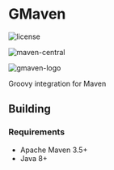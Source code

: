 <!--

    Copyright (c) 2006-present the original author or authors.

    Licensed under the Apache License, Version 2.0 (the "License");
    you may not use this file except in compliance with the License.
    You may obtain a copy of the License at

      http://www.apache.org/licenses/LICENSE-2.0

    Unless required by applicable law or agreed to in writing, software
    distributed under the License is distributed on an "AS IS" BASIS,
    WITHOUT WARRANTIES OR CONDITIONS OF ANY KIND, either express or implied.
    See the License for the specific language governing permissions and
    limitations under the License.

-->
# GMaven

![license](https://img.shields.io/github/license/groovy/gmaven.svg)

![maven-central](https://img.shields.io/maven-central/v/org.codehaus.gmaven/gmaven/2.svg)

![gmaven-logo](http://groovy.github.io/gmaven/images/gmaven.png)

Groovy integration for Maven

## Building

### Requirements

* Apache Maven 3.5+
* Java 8+
